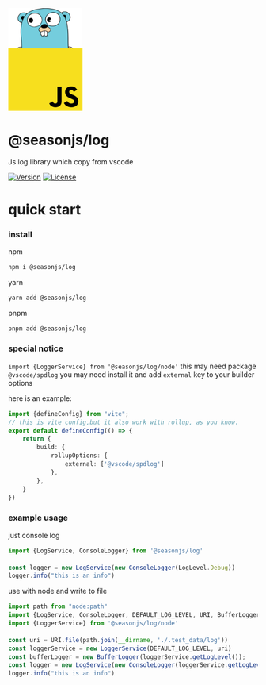 <img src="https://github.com//seasonjs/tools/blob/main/public/icon.svg?raw=true" width="150" alt=''>

# @seasonjs/log

Js log library which copy from vscode


<p align="center">

<a href="https://www.npmjs.com/package/@seasonjs/log"><img src="https://img.shields.io/npm/v/@seasonjs/log.svg?sanitize=true" alt="Version"></a>
<a href="https://www.npmjs.com/package/@seasonjs/log"><img src="https://img.shields.io/npm/l/@seasonjs/log.svg?sanitize=true" alt="License"></a>

</p>

# quick start

### install

npm
```bash
npm i @seasonjs/log
```
yarn
```bash
yarn add @seasonjs/log
```
pnpm
```bash
pnpm add @seasonjs/log
```
### special notice

`import {LoggerService} from '@seasonjs/log/node'` this may need package `@vscode/spdlog`
you may need install it and add `external` key to your builder options

here is an example:
```typescript
import {defineConfig} from "vite";
// this is vite config,but it also work with rollup, as you know.
export default defineConfig(() => {
    return {
        build: {
            rollupOptions: {
                external: ['@vscode/spdlog']
            },
        },
    }
})
```


### example usage

just console log

```typescript
import {LogService, ConsoleLogger} from '@seasonjs/log'

const logger = new LogService(new ConsoleLogger(LogLevel.Debug))
logger.info("this is an info")
```

use with node and write to file

```typescript
import path from "node:path"
import {LogService, ConsoleLogger, DEFAULT_LOG_LEVEL, URI, BufferLogger} from '@seasonjs/log'
import {LoggerService} from '@seasonjs/log/node'

const uri = URI.file(path.join(__dirname, './.test_data/log'))
const loggerService = new LoggerService(DEFAULT_LOG_LEVEL, uri)
const bufferLogger = new BufferLogger(loggerService.getLogLevel());
const logger = new LogService(new ConsoleLogger(loggerService.getLogLevel()), [bufferLogger])
logger.info("this is an info")
```
